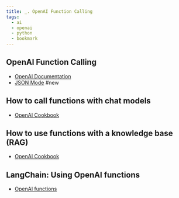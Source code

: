 ```yaml
---
title: _. OpenAI Function Calling
tags:
  - ai
  - openai
  - python
  - bookmark
---
```

## OpenAI Function Calling 
- [OpenAI Documentation](https://platform.openai.com/docs/guides/function-calling)
- [JSON Mode](https://community.openai.com/t/how-do-i-use-the-new-json-mode/475890) #new
## How to call functions with chat models
- [OpenAI Cookbook](https://cookbook.openai.com/examples/how_to_call_functions_with_chat_models)
## How to use functions with a knowledge base (RAG)
- [OpenAI Cookbook](https://cookbook.openai.com/examples/how_to_call_functions_for_knowledge_retrieval)
## LangChain: Using OpenAI functions
- [OpenAI functions](https://python.langchain.com/docs/modules/chains/how_to/openai_functions)